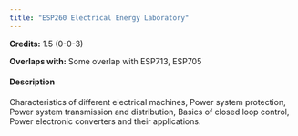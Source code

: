```yaml
---
title: "ESP260 Electrical Energy Laboratory"
---
```

**Credits:** 1.5 (0-0-3)

**Overlaps with:** Some overlap with ESP713, ESP705

#### Description
Characteristics of different electrical machines, Power system protection, Power system transmission and distribution, Basics of closed loop control, Power electronic converters and their applications.